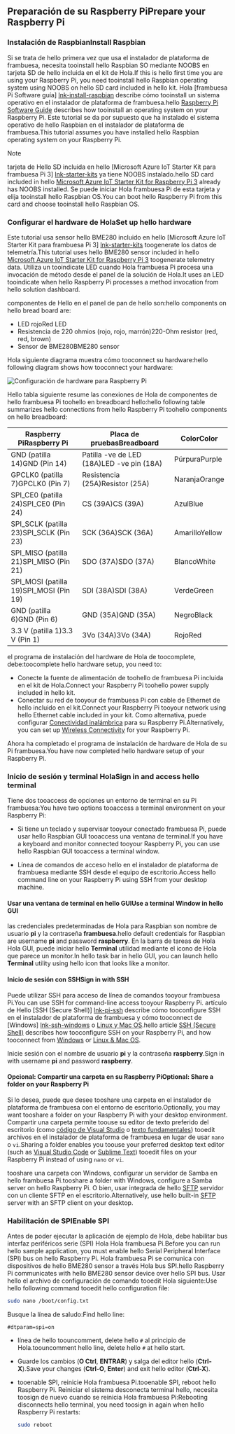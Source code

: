 ## <a name="prepare-your-raspberry-pi"></a><span data-ttu-id="2de0b-101">Preparación de su Raspberry Pi</span><span class="sxs-lookup"><span data-stu-id="2de0b-101">Prepare your Raspberry Pi</span></span>

### <a name="install-raspbian"></a><span data-ttu-id="2de0b-102">Instalación de Raspbian</span><span class="sxs-lookup"><span data-stu-id="2de0b-102">Install Raspbian</span></span>

<span data-ttu-id="2de0b-103">Si se trata de hello primera vez que usa el instalador de plataforma de frambuesa, necesita tooinstall hello Raspbian SO mediante NOOBS en tarjeta SD de hello incluida en el kit de Hola.</span><span class="sxs-lookup"><span data-stu-id="2de0b-103">If this is hello first time you are using your Raspberry Pi, you need tooinstall hello Raspbian operating system using NOOBS on hello SD card included in hello kit.</span></span> <span data-ttu-id="2de0b-104">Hola [frambuesa Pi Software guía] [ lnk-install-raspbian] describe cómo tooinstall un sistema operativo en el instalador de plataforma de frambuesa.</span><span class="sxs-lookup"><span data-stu-id="2de0b-104">hello [Raspberry Pi Software Guide][lnk-install-raspbian] describes how tooinstall an operating system on your Raspberry Pi.</span></span> <span data-ttu-id="2de0b-105">Este tutorial se da por supuesto que ha instalado el sistema operativo de hello Raspbian en el instalador de plataforma de frambuesa.</span><span class="sxs-lookup"><span data-stu-id="2de0b-105">This tutorial assumes you have installed hello Raspbian operating system on your Raspberry Pi.</span></span>

> [!NOTE]
> <span data-ttu-id="2de0b-106">tarjeta de Hello SD incluida en hello [Microsoft Azure IoT Starter Kit para frambuesa Pi 3] [ lnk-starter-kits] ya tiene NOOBS instalado.</span><span class="sxs-lookup"><span data-stu-id="2de0b-106">hello SD card included in hello [Microsoft Azure IoT Starter Kit for Raspberry Pi 3][lnk-starter-kits] already has NOOBS installed.</span></span> <span data-ttu-id="2de0b-107">Se puede iniciar Hola frambuesa Pi de esta tarjeta y elija tooinstall hello Raspbian OS.</span><span class="sxs-lookup"><span data-stu-id="2de0b-107">You can boot hello Raspberry Pi from this card and choose tooinstall hello Raspbian OS.</span></span>

### <a name="set-up-hello-hardware"></a><span data-ttu-id="2de0b-108">Configurar el hardware de Hola</span><span class="sxs-lookup"><span data-stu-id="2de0b-108">Set up hello hardware</span></span>

<span data-ttu-id="2de0b-109">Este tutorial usa sensor hello BME280 incluido en hello [Microsoft Azure IoT Starter Kit para frambuesa Pi 3] [ lnk-starter-kits] toogenerate los datos de telemetría.</span><span class="sxs-lookup"><span data-stu-id="2de0b-109">This tutorial uses hello BME280 sensor included in hello [Microsoft Azure IoT Starter Kit for Raspberry Pi 3][lnk-starter-kits] toogenerate telemetry data.</span></span> <span data-ttu-id="2de0b-110">Utiliza un tooindicate LED cuando Hola frambuesa Pi procesa una invocación de método desde el panel de la solución de Hola.</span><span class="sxs-lookup"><span data-stu-id="2de0b-110">It uses an LED tooindicate when hello Raspberry Pi processes a method invocation from hello solution dashboard.</span></span>

<span data-ttu-id="2de0b-111">componentes de Hello en el panel de pan de hello son:</span><span class="sxs-lookup"><span data-stu-id="2de0b-111">hello components on hello bread board are:</span></span>

- <span data-ttu-id="2de0b-112">LED rojo</span><span class="sxs-lookup"><span data-stu-id="2de0b-112">Red LED</span></span>
- <span data-ttu-id="2de0b-113">Resistencia de 220 ohmios (rojo, rojo, marrón)</span><span class="sxs-lookup"><span data-stu-id="2de0b-113">220-Ohm resistor (red, red, brown)</span></span>
- <span data-ttu-id="2de0b-114">Sensor de BME280</span><span class="sxs-lookup"><span data-stu-id="2de0b-114">BME280 sensor</span></span>

<span data-ttu-id="2de0b-115">Hola siguiente diagrama muestra cómo tooconnect su hardware:</span><span class="sxs-lookup"><span data-stu-id="2de0b-115">hello following diagram shows how tooconnect your hardware:</span></span>

![Configuración de hardware para Raspberry Pi][img-connection-diagram]

<span data-ttu-id="2de0b-117">Hello tabla siguiente resume las conexiones de Hola de componentes de hello frambuesa Pi toohello en breadboard hello:</span><span class="sxs-lookup"><span data-stu-id="2de0b-117">hello following table summarizes hello connections from hello Raspberry Pi toohello components on hello breadboard:</span></span>

| <span data-ttu-id="2de0b-118">Raspberry Pi</span><span class="sxs-lookup"><span data-stu-id="2de0b-118">Raspberry Pi</span></span>            | <span data-ttu-id="2de0b-119">Placa de pruebas</span><span class="sxs-lookup"><span data-stu-id="2de0b-119">Breadboard</span></span>             |<span data-ttu-id="2de0b-120">Color</span><span class="sxs-lookup"><span data-stu-id="2de0b-120">Color</span></span>         |
| ----------------------- | ---------------------- | ------------- |
| <span data-ttu-id="2de0b-121">GND (patilla 14)</span><span class="sxs-lookup"><span data-stu-id="2de0b-121">GND (Pin 14)</span></span>            | <span data-ttu-id="2de0b-122">Patilla -ve de LED (18A)</span><span class="sxs-lookup"><span data-stu-id="2de0b-122">LED -ve pin (18A)</span></span>      | <span data-ttu-id="2de0b-123">Púrpura</span><span class="sxs-lookup"><span data-stu-id="2de0b-123">Purple</span></span>          |
| <span data-ttu-id="2de0b-124">GPCLK0 (patilla 7)</span><span class="sxs-lookup"><span data-stu-id="2de0b-124">GPCLK0 (Pin 7)</span></span>          | <span data-ttu-id="2de0b-125">Resistencia (25A)</span><span class="sxs-lookup"><span data-stu-id="2de0b-125">Resistor (25A)</span></span>         | <span data-ttu-id="2de0b-126">Naranja</span><span class="sxs-lookup"><span data-stu-id="2de0b-126">Orange</span></span>          |
| <span data-ttu-id="2de0b-127">SPI_CE0 (patilla 24)</span><span class="sxs-lookup"><span data-stu-id="2de0b-127">SPI_CE0 (Pin 24)</span></span>        | <span data-ttu-id="2de0b-128">CS (39A)</span><span class="sxs-lookup"><span data-stu-id="2de0b-128">CS (39A)</span></span>               | <span data-ttu-id="2de0b-129">Azul</span><span class="sxs-lookup"><span data-stu-id="2de0b-129">Blue</span></span>          |
| <span data-ttu-id="2de0b-130">SPI_SCLK (patilla 23)</span><span class="sxs-lookup"><span data-stu-id="2de0b-130">SPI_SCLK (Pin 23)</span></span>       | <span data-ttu-id="2de0b-131">SCK (36A)</span><span class="sxs-lookup"><span data-stu-id="2de0b-131">SCK (36A)</span></span>              | <span data-ttu-id="2de0b-132">Amarillo</span><span class="sxs-lookup"><span data-stu-id="2de0b-132">Yellow</span></span>        |
| <span data-ttu-id="2de0b-133">SPI_MISO (patilla 21)</span><span class="sxs-lookup"><span data-stu-id="2de0b-133">SPI_MISO (Pin 21)</span></span>       | <span data-ttu-id="2de0b-134">SDO (37A)</span><span class="sxs-lookup"><span data-stu-id="2de0b-134">SDO (37A)</span></span>              | <span data-ttu-id="2de0b-135">Blanco</span><span class="sxs-lookup"><span data-stu-id="2de0b-135">White</span></span>         |
| <span data-ttu-id="2de0b-136">SPI_MOSI (patilla 19)</span><span class="sxs-lookup"><span data-stu-id="2de0b-136">SPI_MOSI (Pin 19)</span></span>       | <span data-ttu-id="2de0b-137">SDI (38A)</span><span class="sxs-lookup"><span data-stu-id="2de0b-137">SDI (38A)</span></span>              | <span data-ttu-id="2de0b-138">Verde</span><span class="sxs-lookup"><span data-stu-id="2de0b-138">Green</span></span>         |
| <span data-ttu-id="2de0b-139">GND (patilla 6)</span><span class="sxs-lookup"><span data-stu-id="2de0b-139">GND (Pin 6)</span></span>             | <span data-ttu-id="2de0b-140">GND (35A)</span><span class="sxs-lookup"><span data-stu-id="2de0b-140">GND (35A)</span></span>              | <span data-ttu-id="2de0b-141">Negro</span><span class="sxs-lookup"><span data-stu-id="2de0b-141">Black</span></span>         |
| <span data-ttu-id="2de0b-142">3.3 V (patilla 1)</span><span class="sxs-lookup"><span data-stu-id="2de0b-142">3.3 V (Pin 1)</span></span>           | <span data-ttu-id="2de0b-143">3Vo (34A)</span><span class="sxs-lookup"><span data-stu-id="2de0b-143">3Vo (34A)</span></span>              | <span data-ttu-id="2de0b-144">Rojo</span><span class="sxs-lookup"><span data-stu-id="2de0b-144">Red</span></span>           |

<span data-ttu-id="2de0b-145">el programa de instalación del hardware de Hola de toocomplete, debe:</span><span class="sxs-lookup"><span data-stu-id="2de0b-145">toocomplete hello hardware setup, you need to:</span></span>

- <span data-ttu-id="2de0b-146">Conecte la fuente de alimentación de toohello de frambuesa Pi incluida en el kit de Hola.</span><span class="sxs-lookup"><span data-stu-id="2de0b-146">Connect your Raspberry Pi toohello power supply included in hello kit.</span></span>
- <span data-ttu-id="2de0b-147">Conectar su red de tooyour de frambuesa Pi con cable de Ethernet de hello incluido en el kit.</span><span class="sxs-lookup"><span data-stu-id="2de0b-147">Connect your Raspberry Pi tooyour network using hello Ethernet cable included in your kit.</span></span> <span data-ttu-id="2de0b-148">Como alternativa, puede configurar [Conectividad inalámbrica][lnk-pi-wireless] para su Raspberry Pi.</span><span class="sxs-lookup"><span data-stu-id="2de0b-148">Alternatively, you can set up [Wireless Connectivity][lnk-pi-wireless] for your Raspberry Pi.</span></span>

<span data-ttu-id="2de0b-149">Ahora ha completado el programa de instalación de hardware de Hola de su Pi frambuesa.</span><span class="sxs-lookup"><span data-stu-id="2de0b-149">You have now completed hello hardware setup of your Raspberry Pi.</span></span>

### <a name="sign-in-and-access-hello-terminal"></a><span data-ttu-id="2de0b-150">Inicio de sesión y terminal Hola</span><span class="sxs-lookup"><span data-stu-id="2de0b-150">Sign in and access hello terminal</span></span>

<span data-ttu-id="2de0b-151">Tiene dos tooaccess de opciones un entorno de terminal en su Pi frambuesa:</span><span class="sxs-lookup"><span data-stu-id="2de0b-151">You have two options tooaccess a terminal environment on your Raspberry Pi:</span></span>

- <span data-ttu-id="2de0b-152">Si tiene un teclado y supervisar tooyour conectado frambuesa Pi, puede usar hello Raspbian GUI tooaccess una ventana de terminal.</span><span class="sxs-lookup"><span data-stu-id="2de0b-152">If you have a keyboard and monitor connected tooyour Raspberry Pi, you can use hello Raspbian GUI tooaccess a terminal window.</span></span>

- <span data-ttu-id="2de0b-153">Línea de comandos de acceso hello en el instalador de plataforma de frambuesa mediante SSH desde el equipo de escritorio.</span><span class="sxs-lookup"><span data-stu-id="2de0b-153">Access hello command line on your Raspberry Pi using SSH from your desktop machine.</span></span>

#### <a name="use-a-terminal-window-in-hello-gui"></a><span data-ttu-id="2de0b-154">Usar una ventana de terminal en hello GUI</span><span class="sxs-lookup"><span data-stu-id="2de0b-154">Use a terminal Window in hello GUI</span></span>

<span data-ttu-id="2de0b-155">las credenciales predeterminadas de Hola para Raspbian son nombre de usuario **pi** y la contraseña **frambuesa**.</span><span class="sxs-lookup"><span data-stu-id="2de0b-155">hello default credentials for Raspbian are username **pi** and password **raspberry**.</span></span> <span data-ttu-id="2de0b-156">En la barra de tareas de Hola Hola GUI, puede iniciar hello **Terminal** utilidad mediante el icono de Hola que parece un monitor.</span><span class="sxs-lookup"><span data-stu-id="2de0b-156">In hello task bar in hello GUI, you can launch hello **Terminal** utility using hello icon that looks like a monitor.</span></span>

#### <a name="sign-in-with-ssh"></a><span data-ttu-id="2de0b-157">Inicio de sesión con SSH</span><span class="sxs-lookup"><span data-stu-id="2de0b-157">Sign in with SSH</span></span>

<span data-ttu-id="2de0b-158">Puede utilizar SSH para acceso de línea de comandos tooyour frambuesa Pi.</span><span class="sxs-lookup"><span data-stu-id="2de0b-158">You can use SSH for command-line access tooyour Raspberry Pi.</span></span> <span data-ttu-id="2de0b-159">artículo de Hello [SSH (Secure Shell)] [ lnk-pi-ssh] describe cómo tooconfigure SSH en el instalador de plataforma de frambuesa y cómo tooconnect de [Windows] [ lnk-ssh-windows] o [Linux y Mac OS][lnk-ssh-linux].</span><span class="sxs-lookup"><span data-stu-id="2de0b-159">hello article [SSH (Secure Shell)][lnk-pi-ssh] describes how tooconfigure SSH on your Raspberry Pi, and how tooconnect from [Windows][lnk-ssh-windows] or [Linux & Mac OS][lnk-ssh-linux].</span></span>

<span data-ttu-id="2de0b-160">Inicie sesión con el nombre de usuario **pi** y la contraseña **raspberry**.</span><span class="sxs-lookup"><span data-stu-id="2de0b-160">Sign in with username **pi** and password **raspberry**.</span></span>

#### <a name="optional-share-a-folder-on-your-raspberry-pi"></a><span data-ttu-id="2de0b-161">Opcional: Compartir una carpeta en su Raspberry Pi</span><span class="sxs-lookup"><span data-stu-id="2de0b-161">Optional: Share a folder on your Raspberry Pi</span></span>

<span data-ttu-id="2de0b-162">Si lo desea, puede que desee tooshare una carpeta en el instalador de plataforma de frambuesa con el entorno de escritorio.</span><span class="sxs-lookup"><span data-stu-id="2de0b-162">Optionally, you may want tooshare a folder on your Raspberry Pi with your desktop environment.</span></span> <span data-ttu-id="2de0b-163">Compartir una carpeta permite toouse su editor de texto preferido del escritorio (como [código de Visual Studio](https://code.visualstudio.com/) o [texto fundamentales](http://www.sublimetext.com/)) tooedit archivos en el instalador de plataforma de frambuesa en lugar de usar `nano` o `vi`.</span><span class="sxs-lookup"><span data-stu-id="2de0b-163">Sharing a folder enables you toouse your preferred desktop text editor (such as [Visual Studio Code](https://code.visualstudio.com/) or [Sublime Text](http://www.sublimetext.com/)) tooedit files on your Raspberry Pi instead of using `nano` or `vi`.</span></span>

<span data-ttu-id="2de0b-164">tooshare una carpeta con Windows, configurar un servidor de Samba en hello frambuesa Pi.</span><span class="sxs-lookup"><span data-stu-id="2de0b-164">tooshare a folder with Windows, configure a Samba server on hello Raspberry Pi.</span></span> <span data-ttu-id="2de0b-165">O bien, usar integrada de hello [SFTP](https://www.raspberrypi.org/documentation/remote-access/) servidor con un cliente SFTP en el escritorio.</span><span class="sxs-lookup"><span data-stu-id="2de0b-165">Alternatively, use hello built-in [SFTP](https://www.raspberrypi.org/documentation/remote-access/) server with an SFTP client on your desktop.</span></span>

### <a name="enable-spi"></a><span data-ttu-id="2de0b-166">Habilitación de SPI</span><span class="sxs-lookup"><span data-stu-id="2de0b-166">Enable SPI</span></span>

<span data-ttu-id="2de0b-167">Antes de poder ejecutar la aplicación de ejemplo de Hola, debe habilitar bus interfaz periféricos serie (SPI) Hola Hola frambuesa Pi.</span><span class="sxs-lookup"><span data-stu-id="2de0b-167">Before you can run hello sample application, you must enable hello Serial Peripheral Interface (SPI) bus on hello Raspberry Pi.</span></span> <span data-ttu-id="2de0b-168">Hola frambuesa Pi se comunica con dispositivos de hello BME280 sensor a través Hola bus SPI.</span><span class="sxs-lookup"><span data-stu-id="2de0b-168">hello Raspberry Pi communicates with hello BME280 sensor device over hello SPI bus.</span></span> <span data-ttu-id="2de0b-169">Usar hello el archivo de configuración de comando tooedit Hola siguiente:</span><span class="sxs-lookup"><span data-stu-id="2de0b-169">Use hello following command tooedit hello configuration file:</span></span>

```sh
sudo nano /boot/config.txt
```

<span data-ttu-id="2de0b-170">Busque la línea de saludo:</span><span class="sxs-lookup"><span data-stu-id="2de0b-170">Find hello line:</span></span>

`#dtparam=spi=on`

- <span data-ttu-id="2de0b-171">línea de hello toouncomment, delete hello `#` al principio de Hola.</span><span class="sxs-lookup"><span data-stu-id="2de0b-171">toouncomment hello line, delete hello `#` at hello start.</span></span>
- <span data-ttu-id="2de0b-172">Guarde los cambios (**O Ctrl**, **ENTRAR**) y salga del editor hello (**Ctrl-X**).</span><span class="sxs-lookup"><span data-stu-id="2de0b-172">Save your changes (**Ctrl-O**, **Enter**) and exit hello editor (**Ctrl-X**).</span></span>
- <span data-ttu-id="2de0b-173">tooenable SPI, reinicie Hola frambuesa Pi.</span><span class="sxs-lookup"><span data-stu-id="2de0b-173">tooenable SPI, reboot hello Raspberry Pi.</span></span> <span data-ttu-id="2de0b-174">Reiniciar el sistema desconecta terminal hello, necesita toosign de nuevo cuando se reinicia Hola frambuesa Pi:</span><span class="sxs-lookup"><span data-stu-id="2de0b-174">Rebooting disconnects hello terminal, you need toosign in again when hello Raspberry Pi restarts:</span></span>

  ```sh
  sudo reboot
  ```


[img-connection-diagram]: media/iot-suite-raspberry-pi-kit-prepare-pi/rpi2_remote_monitoring.png

[lnk-install-raspbian]: https://www.raspberrypi.org/learning/software-guide/quickstart/
[lnk-pi-wireless]: https://www.raspberrypi.org/documentation/configuration/wireless/README.md
[lnk-pi-ssh]: https://www.raspberrypi.org/documentation/remote-access/ssh/README.md
[lnk-ssh-windows]: https://www.raspberrypi.org/documentation/remote-access/ssh/windows.md
[lnk-ssh-linux]: https://www.raspberrypi.org/documentation/remote-access/ssh/unix.md
[lnk-starter-kits]: https://azure.microsoft.com/develop/iot/starter-kits/
